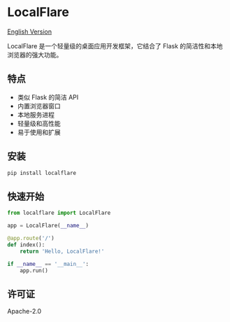 # LocalFlare

[English Version](README.md) 

LocalFlare 是一个轻量级的桌面应用开发框架，它结合了 Flask 的简洁性和本地浏览器的强大功能。

## 特点

- 类似 Flask 的简洁 API
- 内置浏览器窗口
- 本地服务进程
- 轻量级和高性能
- 易于使用和扩展

## 安装

```bash
pip install localflare
```

## 快速开始

```python
from localflare import LocalFlare

app = LocalFlare(__name__)

@app.route('/')
def index():
    return 'Hello, LocalFlare!'

if __name__ == '__main__':
    app.run()
```

## 许可证

Apache-2.0
